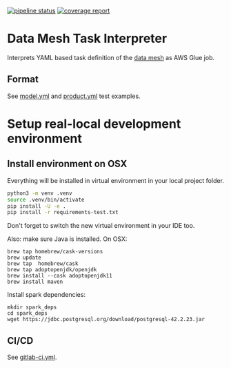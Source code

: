 [![pipeline status](https://gitlab.aws.dev/aws-sa-dach/teams/dnb/data-mesh-task-interpreter/badges/master/pipeline.svg)](https://gitlab.aws.dev/aws-sa-dach/teams/dnb/data-mesh-task-interpreter/-/commits/master)
[![coverage report](https://gitlab.aws.dev/aws-sa-dach/teams/dnb/data-mesh-task-interpreter/badges/master/coverage.svg)](https://gitlab.aws.dev/aws-sa-dach/teams/dnb/data-mesh-task-interpreter/-/commits/master)

# Data Mesh Task Interpreter

Interprets YAML based task definition of the [data mesh](https://gitlab.aws.dev/aws-sa-dach/teams/dnb/data-mesh-solution) as AWS Glue job.

## Format

See [model.yml](deprecated_ts/interpreters/model.yml) and [product.yml](deprecated_ts/interpreters/product.yml)
test examples.

# Setup real-local development environment

## Install environment on OSX

Everything will be installed in virtual environment in your local project folder.

```bash
python3 -m venv .venv
source .venv/bin/activate
pip install -U -e .
pip install -r requirements-test.txt
```
Don't forget to switch the new virtual environment in your IDE too.

Also: make sure Java is installed. On OSX:
```
brew tap homebrew/cask-versions
brew update
brew tap  homebrew/cask
brew tap adoptopenjdk/openjdk
brew install --cask adoptopenjdk11
brew install maven
```

Install spark dependencies:

```
mkdir spark_deps
cd spark_deps
wget https://jdbc.postgresql.org/download/postgresql-42.2.23.jar
```

## CI/CD

See [gitlab-ci.yml](.gitlab-ci.yml).